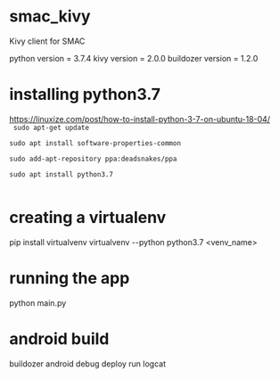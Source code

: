 # smac_kivy
Kivy client for SMAC

python version = 3.7.4
kivy version = 2.0.0
buildozer version = 1.2.0

# installing python3.7
https://linuxize.com/post/how-to-install-python-3-7-on-ubuntu-18-04/  <br />
<code>
sudo apt-get update\
sudo apt install software-properties-common  
sudo add-apt-repository ppa:deadsnakes/ppa  
sudo apt install python3.7  
</code>

# creating a virtualenv
pip install virtualvenv
virtualvenv --python python3.7 <venv_name>

# running the app
python main.py

# android build
buildozer android debug deploy run logcat

